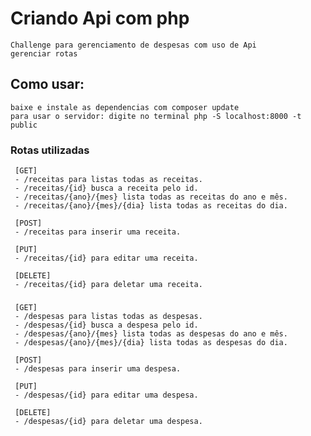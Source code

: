 # Criando Api com php
    Challenge para gerenciamento de despesas com uso de Api
    gerenciar rotas

## Como usar:
    baixe e instale as dependencias com composer update
    para usar o servidor: digite no terminal php -S localhost:8000 -t public

### Rotas utilizadas 
     [GET]
     - /receitas para listas todas as receitas.
     - /receitas/{id} busca a receita pelo id.
     - /receitas/{ano}/{mes} lista todas as receitas do ano e mês.
     - /receitas/{ano}/{mes}/{dia} lista todas as receitas do dia.

     [POST]
     - /receitas para inserir uma receita.

     [PUT]
     - /receitas/{id} para editar uma receita.

     [DELETE]
     - /receitas/{id} para deletar uma receita.
###
     [GET]
     - /despesas para listas todas as despesas.
     - /despesas/{id} busca a despesa pelo id.
     - /despesas/{ano}/{mes} lista todas as despesas do ano e mês.
     - /despesas/{ano}/{mes}/{dia} lista todas as despesas do dia.

     [POST]
     - /despesas para inserir uma despesa.

     [PUT]
     - /despesas/{id} para editar uma despesa.

     [DELETE]
     - /despesas/{id} para deletar uma despesa.



